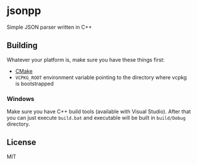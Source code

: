 # jsonpp

Simple JSON parser written in C++

## Building

Whatever your platform is, make sure you have these things first:

* [CMake](https://cmake.org/)
* `VCPKG_ROOT` environment variable pointing to the directory where vcpkg is bootstrapped

### Windows

Make sure you have C++ build tools (available with Visual Studio). After that you can just
execute `build.bat` and executable will be built in `build/Debug` directory.

## License

MIT
